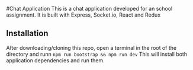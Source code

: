 #Chat Application
This is a chat application developed for an school assignment.  It is built with Express, Socket.io, React and Redux

## Installation
After downloading/cloning this repo, open a terminal in the root of the directory and runn ```npm run bootstrap && npm run dev```
This will install both application dependencies and run them.